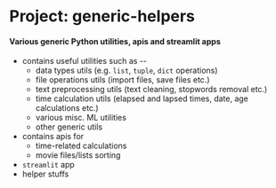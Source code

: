 # Project: generic-helpers
#### Various generic Python utilities, apis and streamlit apps
- contains useful utilities such as --
    - data types utils (e.g. `list`, `tuple`, `dict` operations)
    - file operations utils (import files, save files etc.)
    - text preprocessing utils (text cleaning, stopwords removal etc.)
    - time calculation utils (elapsed and lapsed times, date, age calculations etc.)
    - various misc. ML utilities
    - other generic utils
- contains apis for
    - time-related calculations
    - movie files/lists sorting
- `streamlit` app
- helper stuffs
